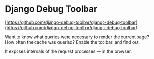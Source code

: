 # Django Debug Toolbar
[https://github.com/django-debug-toolbar/django-debug-toolbar](https://github.com/django-debug-toolbar/django-debug-toolbar)

Want to know what queries were necessary to render the current page? How often the cache was queried? Enable the toolbar, and find out.

It exposes internals of the request processes — in the browser.
